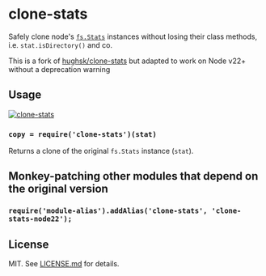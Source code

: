 # clone-stats

Safely clone node's
[`fs.Stats`](http://nodejs.org/api/fs.html#fs_class_fs_stats) instances without
losing their class methods, i.e. `stat.isDirectory()` and co.

This is a fork of [hughsk/clone-stats](https://github.com/hughsk/clone-stats) but adapted to work on Node v22+ without a deprecation warning

## Usage ##

[![clone-stats](https://nodei.co/npm/clone-stats.png?mini=true)](https://nodei.co/npm/clone-stats)

### `copy = require('clone-stats')(stat)` ###

Returns a clone of the original `fs.Stats` instance (`stat`).

## Monkey-patching other modules that depend on the original version ##

### `require('module-alias').addAlias('clone-stats', 'clone-stats-node22');` ###

## License ##

MIT. See [LICENSE.md](http://github.com/hughsk/clone-stats/blob/master/LICENSE.md) for details.
